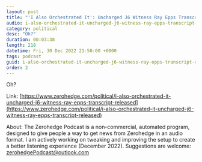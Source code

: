 ```yaml
---
layout: post
title: "'I Also Orchestrated It': Uncharged J6 Witness Ray Epps Transcript Released"
audio: i-also-orchestrated-it-uncharged-j6-witness-ray-epps-transcript-released-0
category: political
desc: "Oh?"
duration: 00:03:38
length: 218
datetime: Fri, 30 Dec 2022 21:50:00 +0000
tags: podcast
guid: i-also-orchestrated-it-uncharged-j6-witness-ray-epps-transcript-released-0
order: 2
---
```

Oh?

Link: [https://www.zerohedge.com/political/i-also-orchestrated-it-uncharged-j6-witness-ray-epps-transcript-released](https://www.zerohedge.com/political/i-also-orchestrated-it-uncharged-j6-witness-ray-epps-transcript-released)

About: The Zerohedge Podcast is a non-commercial, automated program, designed to give people a way to get news from Zerohedge in an audio format.  I am actively working on tweaking and improving the setup to create a better listening experience (December 2022).  Suggestions are welcome: [zerohedgePodcast@outlook.com](mailto:zerohedgePodcast@outlook.com)